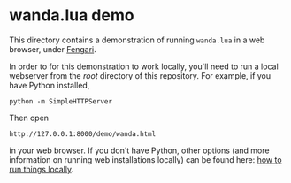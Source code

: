 wanda.lua demo
==============

This directory contains a demonstration of running `wanda.lua` in a
web browser, under [Fengari][].

In order to for this demonstration to work locally, you'll need
to run a local webserver from the *root* directory of this
repository.  For example, if you have Python installed,

    python -m SimpleHTTPServer

Then open

    http://127.0.0.1:8000/demo/wanda.html

in your web browser.  If you don't have Python, other options
(and more information on running web installations locally)
can be found here: [how to run things locally][].

[Fengari]: https://fengari.io/
[how to run things locally]: https://web.archive.org/web/20190117102459/https://github.com/mrdoob/three.js/wiki/How-to-run-things-locally#run-local-server
